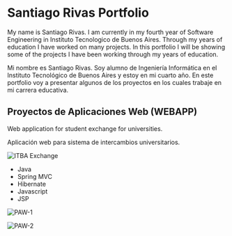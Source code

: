 # Santiago Rivas Portfolio

My name is Santiago Rivas.
I am currently in my fourth year of Software Engineering in Instituto Tecnologico de Buenos Aires.
Through my years of education I have worked on many projects.
In this portfolio I will be showing some of the projects I have been working through my years of education.

Mi nombre es Santiago Rivas.
Soy alumno de Ingeniería Informática en el Instituto Tecnológico de Buenos Aires y estoy en mi cuarto año.
En este portfolio voy a presentar algunos de los proyectos en los cuales trabaje en mi carrera educativa.

## Proyectos de Aplicaciones Web (WEBAPP)

Web application for student exchange for universities.

Aplicación web para sistema de intercambios universitarios.

![ITBA Exchange](http://old-pawserver.it.itba.edu.ar/paw-2023b-07/universities)

* Java
* Spring MVC
* Hibernate
* Javascript
* JSP

![PAW-1](img/PAW-1)

![PAW-2](img/PAW-2)
